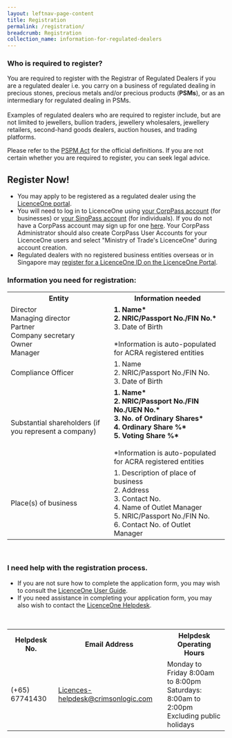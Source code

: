 ```yaml
---
layout: leftnav-page-content
title: Registration
permalink: /registration/
breadcrumb: Registration
collection_name: information-for-regulated-dealers
---
```


### Who is required to register?
You are required to register with the Registrar of Regulated Dealers if you are a regulated dealer i.e. you carry on a business of regulated dealing in precious stones, precious metals and/or precious products (**PSMs**), or as an intermediary for regulated dealing in PSMs. <br><br>
Examples of regulated dealers who are required to register include, but are not limited to jewellers, bullion traders, jewellery wholesalers, jewellery retailers, second-hand goods dealers, auction houses, and trading platforms.

Please refer to the [PSPM Act](https://sso.agc.gov.sg/Acts-Supp/7-2019/Published/20190313?DocDate=20190313) for the official definitions. If you are not certain whether you are required to register, you can seek legal advice.<br>

## Register Now! 
* You may apply to be registered as a regulated dealer using the [LicenceOne portal](https://licence1.business.gov.sg/web/frontier/home). 
* You will need to log in to LicenceOne using [your CorpPass account](https://licence1.business.gov.sg/web/frontier/help/corppass-in-licenceone) (for businesses) or [your SingPass account](https://licence1.business.gov.sg/web/frontier/help/how-to-access-the-system-) (for individuals). If you do not have a CorpPass account may sign up for one [here](https://www.corppass.gov.sg/corppass/common/findoutmore). Your CorpPass Administrator should also create CorpPass User Accounts for your LicenceOne users and select "Ministry of Trade's LicenceOne" during account creation.
* Regulated dealers with no registered business entities overseas or in Singapore may [register for a LicenceOne ID on the LicenceOne Portal](https://licence1.business.gov.sg/web/frontier/help/registration-for-foreigners-without-singpass).

### Information you need for registration:
<table>
  <tr>
    <th>Entity</th>
    <th>Information needed</th>
  </tr>
  <tr>
    <td>Director<br>Managing director<br>Partner <br>Company secretary<br>Owner<br>Manager</td>
   <td><b>1. Name*</b><br><b>2. NRIC/Passport No./FIN No.*</b><br>3. Date of Birth<br><br>*Information is auto-populated for ACRA registered entities</td>
  </tr>
    <tr>
    <td>Compliance Officer</td>
    <td>1. Name<br>2. NRIC/Passport No./FIN No.<br>3. Date of Birth</td>
  </tr>
  <tr>
    <td>Substantial shareholders (if you represent a company)</td>
   <td><b>1. Name*</b><br><b>2. NRIC/Passport No./FIN No./UEN No.*</b><br><b>3. No. of Ordinary Shares*</b><br><b>4. Ordinary Share %*</b><br><b>5. Voting Share %*</b><br><br>*Information is auto-populated for ACRA registered entities</td>
  </tr>
  <tr>
    <td>Place(s) of business</td>
    <td>1. Description of place of business<br>2. Address<br>3. Contact No.<br>4. Name of Outlet Manager<br>5. NRIC/Passport No./FIN No.<br>6. Contact No. of Outlet Manager</td>
  </tr>
</table>
<br>

### I need help with the registration process.
* If you are not sure how to complete the application form, you may wish to consult the [LicenceOne User Guide](https://licence1.business.gov.sg/web/frontier/help/apply-for-new-licence).
* If you need assistance in completing your application form, you may also wish to contact the [LicenceOne Helpdesk](https://licence1.business.gov.sg/web/frontier/contact-us).
<br>
<table>
  <tr>
    <th>Helpdesk No.</th>
    <th>Email Address</th>
    <th>Helpdesk Operating Hours<br></th>
  </tr>
  <tr>
    <td>(+65) 67741430</td>
    <td><a href="mailto:Licences-helpdesk@crimsonlogic.com">Licences-helpdesk@crimsonlogic.com</a></td>
    <td>Monday to Friday 8:00am to 8:00pm<br>Saturdays: 8:00am to 2:00pm<br>Excluding public holidays</td>
  </tr>
</table>
